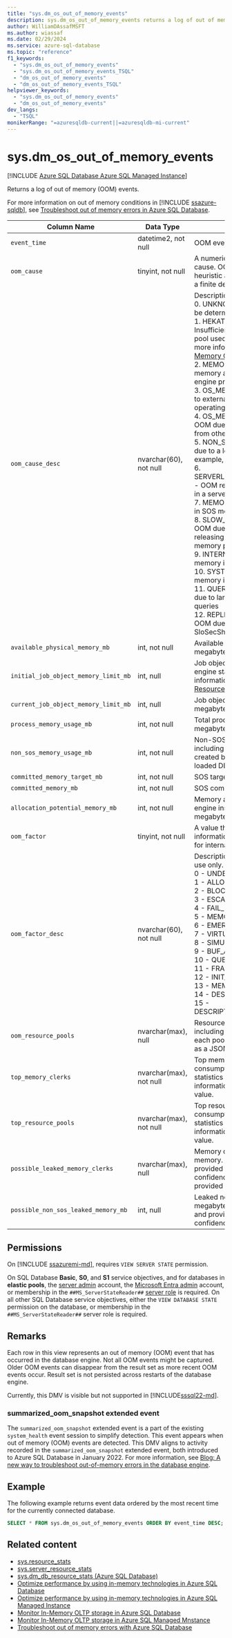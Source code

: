 ```yaml
---
title: "sys.dm_os_out_of_memory_events"
description: sys.dm_os_out_of_memory_events returns a log of out of memory (OOM) events, including a predicted out of memory cause.
author: WilliamDAssafMSFT
ms.author: wiassaf
ms.date: 02/29/2024
ms.service: azure-sql-database
ms.topic: "reference"
f1_keywords:
  - "sys.dm_os_out_of_memory_events"
  - "sys.dm_os_out_of_memory_events_TSQL"
  - "dm_os_out_of_memory_events"
  - "dm_os_out_of_memory_events_TSQL"
helpviewer_keywords:
  - "sys.dm_os_out_of_memory_events"
  - "dm_os_out_of_memory_events"
dev_langs:
  - "TSQL"
monikerRange: "=azuresqldb-current||=azuresqldb-mi-current"
---
```

# sys.dm_os_out_of_memory_events

[!INCLUDE [Azure SQL Database Azure SQL Managed Instance](../../includes/applies-to-version/asdb-asdbmi.md)]

  Returns a log of out of memory (OOM) events.

  For more information on out of memory conditions in [!INCLUDE [ssazure-sqldb](../../includes/ssazure-sqldb.md)], see [Troubleshoot out of memory errors in Azure SQL Database](/azure/azure-sql/database/troubleshoot-memory-errors-issues).
  
|Column Name|Data Type|Description|  
|-------------|---------------|-----------------|  
|`event_time` | datetime2, not null  | OOM event time |
|`oom_cause`  | tinyint, not null | A numeric value indicating OOM root cause. OOM cause is determined by a heuristic algorithm and is provided with a finite degree of confidence. |
|`oom_cause_desc` | nvarchar(60), not null | Description of `oom_cause`, one of:<BR>0. UNKNOWN -  OOM cause could not be determined<BR>1. HEKATON_POOL_MEMORY_LOW - Insufficient memory in the resource pool used for In-Memory OLTP. For more information, see [Monitor In-Memory OLTP](/azure/azure-sql/database/in-memory-oltp-monitor-space?view=azuresql-db&preserve-view=true).<BR>2. MEMORY_LOW - Insufficient memory available to the database engine process<BR>3. OS_MEMORY_PRESSURE - OOM due to external memory pressure from the operating system<BR>4. OS_MEMORY_PRESSURE_SQL - OOM due to external memory pressure from other database engine instance(s)<BR>5. NON_SOS_MEMORY_LEAK - OOM due to a leak in non-SOS memory, for example, loaded modules<BR>6. SERVERLESS_MEMORY_RECLAMATION - OOM related to memory reclamation in a serverless database<BR>7. MEMORY_LEAK - OOM due to a leak in SOS memory<BR>8. SLOW_BUFFER_POOL_SHRINK - OOM due to the buffer pool not releasing memory fast enough under memory pressure<BR>9. INTERNAL_POOL - Insufficient memory in the internal resource pool<BR>10. SYSTEM_POOL - Insufficient memory in a system resource pool<BR>11. QUERY_MEMORY_GRANTS - OOM due to large memory grants held by queries<BR>12. REPLICAS_AND_AVAILABILITY - OOM due to workloads in SloSecSharedPool resource pool |
|`available_physical_memory_mb`|int, not null|Available physical memory, in megabytes|
|`initial_job_object_memory_limit_mb` |int, null |Job object memory limit on database engine startup, in megabytes. For more information on Job Objects, see [Resource governance](/azure/azure-sql/database/resource-limits-logical-server#resource-governance). |
|`current_job_object_memory_limit_mb` |int, null |Job object current memory limit, in megabytes |
|`process_memory_usage_mb` |int, not null |Total process memory usage in megabytes by the instance |
|`non_sos_memory_usage_mb` |int, not null | Non-SOS usage in megabytes, including SOS created threads, threads created by non-SOS components, loaded DLLs, etc.|
|`committed_memory_target_mb` |int, not null |SOS target memory in megabytes |
|`committed_memory_mb` |int, not null |SOS committed memory in megabytes |
|`allocation_potential_memory_mb` |int, not null |Memory available to the database engine instance for new allocations, in megabytes |
|`oom_factor` |tinyint, not null | A value that provides additional information related to the OOM event, for internal use only|
|`oom_factor_desc` |nvarchar(60), not null |Description of `oom_factor`. For internal use only. One of:<BR>0 - UNDEFINED<BR>1 - ALLOCATION_POTENTIAL<BR>2 - BLOCK_ALLOCATOR<BR>3 - ESCAPE_TIMEOUT<BR>4 - FAIL_FAST<BR>5 - MEMORY_POOL<BR>6 - EMERGENCY_ALLOCATOR<BR>7 - VIRTUAL_ALLOC<BR>8 - SIMULATED<BR>9 - BUF_ALLOCATOR<BR>10 - QUERY_MEM_QUEUE<BR>11 - FRAGMENT<BR>12 - INIT_DESCRIPTOR<BR>13 - MEMORY_POOL_PRESSURE<BR>14 - DESCRIPTOR_ALLOCATOR<BR>15 - DESCRIPTOR_ALLOCATOR_ESCAPE |
|`oom_resource_pools` |nvarchar(max), null | Resource pools that are out of memory, including memory usage statistics for each pool. This information is provided as a JSON value. |
|`top_memory_clerks` |nvarchar(max), not null | Top memory clerks by memory consumption, including memory usage statistics for each clerk. This information is provided as a JSON value. |
|`top_resource_pools` |nvarchar(max), not null | Top resource pools by memory consumption, including memory usage statistics for each resource pool. This information is provided as a JSON value. |
|`possible_leaked_memory_clerks` |nvarchar(max), null |Memory clerks that have leaked memory. Based on heuristics and provided with a finite degree of confidence. This information is provided as a JSON value. |
|`possible_non_sos_leaked_memory_mb` |int, null |Leaked non-SOS memory in megabytes, if any. Based on heuristics and provided with a finite degree of confidence. |

## Permissions
On [!INCLUDE [ssazuremi-md](../../includes/ssazuremi-md.md)], requires `VIEW SERVER STATE` permission.

On SQL Database **Basic**, **S0**, and **S1** service objectives, and for databases in **elastic pools**, the [server admin](/azure/azure-sql/database/logins-create-manage#existing-logins-and-user-accounts-after-creating-a-new-database) account, the [Microsoft Entra admin](/azure/azure-sql/database/authentication-aad-overview#administrator-structure) account, or membership in the `##MS_ServerStateReader##` [server role](/azure/azure-sql/database/security-server-roles) is required. On all other SQL Database service objectives, either the `VIEW DATABASE STATE` permission on the database, or membership in the `##MS_ServerStateReader##` server role is required.
<!-- 
### Permissions for SQL Server 2022 and later

Requires VIEW SERVER PERFORMANCE STATE permission on the server.
-->
## Remarks

Each row in this view represents an out of memory (OOM) event that has occurred in the database engine. Not all OOM events might be captured. Older OOM events can disappear from the result set as more recent OOM events occur. Result set is not persisted across restarts of the database engine.

Currently, this DMV is visible but not supported in [!INCLUDE[sssql22-md](../../includes/sssql22-md.md)].

### summarized_oom_snapshot extended event

The `summarized_oom_snapshot` extended event is a part of the existing `system_health` event session to simplify detection. This event appears when out of memory (OOM) events are detected. This DMV aligns to activity recorded in the `summarized_oom_snapshot` extended event, both introduced to Azure SQL Database in January 2022. For more information, see [Blog: A new way to troubleshoot out-of-memory errors in the database engine](https://techcommunity.microsoft.com/t5/azure-sql-blog/a-new-way-to-troubleshoot-out-of-memory-errors-in-the-database/ba-p/3271926). 

## Example
  
The following example returns event data ordered by the most recent time for the currently connected database.
  
```sql  
SELECT * FROM sys.dm_os_out_of_memory_events ORDER BY event_time DESC;  
```

## Related content

 - [sys.resource_stats](../../relational-databases/system-catalog-views/sys-resource-stats-azure-sql-database.md)
 - [sys.server_resource_stats](../../relational-databases/system-catalog-views/sys-server-resource-stats-azure-sql-database.md)
 - [sys.dm_db_resource_stats (Azure SQL Database)](sys-dm-db-resource-stats-azure-sql-database.md?view=azuresqldb-current&preserve-view=true)
 - [Optimize performance by using in-memory technologies in Azure SQL Database](/azure/azure-sql/database/in-memory-oltp-overview?view=azuresql-db&preserve-view=true)
 - [Optimize performance by using in-memory technologies in Azure SQL Managed Instance](/azure/azure-sql/managed-instance/in-memory-oltp-overview?view=azuresql-mi&preserve-view=true)
 - [Monitor In-Memory OLTP storage in Azure SQL Database](/azure/azure-sql/database/in-memory-oltp-monitor-space?view=azuresql-db&preserve-view=true)
 - [Monitor In-Memory OLTP storage in Azure SQL Managed Mnstance](/azure/azure-sql/managed-instance/in-memory-oltp-monitor-space?view=azuresql-mi&preserve-view=true)
 - [Troubleshoot out of memory errors with Azure SQL Database](/azure/azure-sql/database/troubleshoot-memory-errors-issues)
